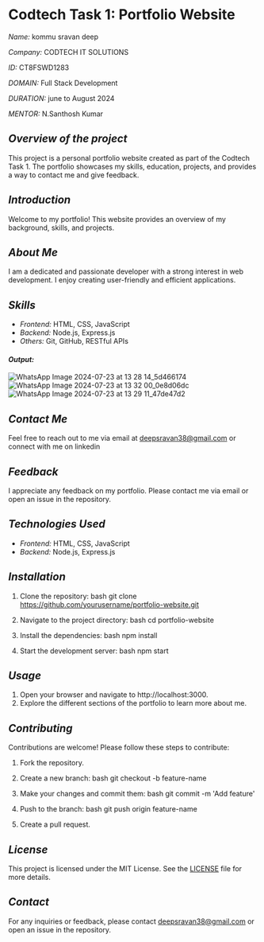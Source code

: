 # Codtech Task 1: Portfolio Website

*Name:* kommu sravan deep

*Company:* CODTECH IT SOLUTIONS

*ID:* CT8FSWD1283

*DOMAIN:* Full Stack Development

*DURATION:* june to August 2024

*MENTOR:* N.Santhosh Kumar

## *Overview of the project*
This project is a personal portfolio website created as part of the Codtech Task 1. The portfolio showcases my skills, education, projects, and provides a way to contact me and give feedback.

## *Introduction*
Welcome to my portfolio! This website provides an overview of my background, skills, and projects.

## *About Me*
I am a dedicated and passionate developer with a strong interest in web development. I enjoy creating user-friendly and efficient applications.

## *Skills*
- *Frontend:* HTML, CSS, JavaScript
- *Backend:* Node.js, Express.js
- *Others:* Git, GitHub, RESTful APIs


#### *Output:*
![WhatsApp Image 2024-07-23 at 13 28 14_5d466174](https://github.com/user-attachments/assets/835fe1b3-52b4-4593-9780-7241b07de2b1)
![WhatsApp Image 2024-07-23 at 13 32 00_0e8d06dc](https://github.com/user-attachments/assets/c1e5a4ae-b100-4938-b2dd-2b3a095386d3)
![WhatsApp Image 2024-07-23 at 13 29 11_47de47d2](https://github.com/user-attachments/assets/a87a323b-4ef2-4c42-822a-9b344e9d1a99)

## *Contact Me*
Feel free to reach out to me via email at deepsravan38@gmail.com or connect with me on linkedin

## *Feedback*
I appreciate any feedback on my portfolio. Please contact me via email or open an issue in the repository.

## *Technologies Used*
- *Frontend:* HTML, CSS, JavaScript
- *Backend:* Node.js, Express.js

## *Installation*
1. Clone the repository:
    bash
    git clone https://github.com/yourusername/portfolio-website.git
    
2. Navigate to the project directory:
    bash
    cd portfolio-website
    
3. Install the dependencies:
    bash
    npm install
    
4. Start the development server:
    bash
    npm start
    

## *Usage*
1. Open your browser and navigate to http://localhost:3000.
2. Explore the different sections of the portfolio to learn more about me.

## *Contributing*
Contributions are welcome! Please follow these steps to contribute:
1. Fork the repository.
2. Create a new branch:
    bash
    git checkout -b feature-name
    
3. Make your changes and commit them:
    bash
    git commit -m 'Add feature'
    
4. Push to the branch:
    bash
    git push origin feature-name
    
5. Create a pull request.

## *License*
This project is licensed under the MIT License. See the [LICENSE](LICENSE) file for more details.

## *Contact*
For any inquiries or feedback, please contact deepsravan38@gmail.com or open an issue in the repository.
